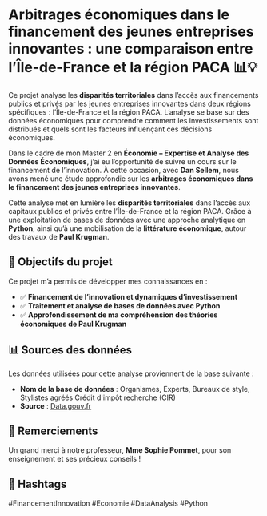 # Arbitrages économiques dans le financement des jeunes entreprises innovantes : une comparaison entre l’Île-de-France et la région PACA 📊💡

Ce projet analyse les **disparités territoriales** dans l’accès aux financements publics et privés par les jeunes entreprises innovantes dans deux régions spécifiques : l’Île-de-France et la région PACA. L’analyse se base sur des données économiques pour comprendre comment les investissements sont distribués et quels sont les facteurs influençant ces décisions économiques.


Dans le cadre de mon Master 2 en **Économie – Expertise et Analyse des Données Économiques**, j’ai eu l’opportunité de suivre un cours sur le financement de l’innovation. À cette occasion, avec **Dan Sellem**, nous avons mené une étude approfondie sur les **arbitrages économiques dans le financement des jeunes entreprises innovantes**.

Cette analyse met en lumière les **disparités territoriales** dans l’accès aux capitaux publics et privés entre l’Île-de-France et la région PACA. Grâce à une exploitation de bases de données avec une approche analytique en **Python**, ainsi qu’à une mobilisation de la **littérature économique**, autour des travaux de **Paul Krugman**.

## 📌 Objectifs du projet

Ce projet m’a permis de développer mes connaissances en :

- ✅ **Financement de l’innovation et dynamiques d’investissement**
- ✅ **Traitement et analyse de bases de données avec Python**
- ✅ **Approfondissement de ma compréhension des théories économiques de Paul Krugman**

## 📊 Sources des données

Les données utilisées pour cette analyse proviennent de la base suivante :

- **Nom de la base de données** : Organismes, Experts, Bureaux de style, Stylistes agréés Crédit d'impôt recherche (CIR)
- **Source** : [Data.gouv.fr](https://www.data.gouv.fr/fr/datasets/organismes-experts-bureaux-de-style-stylistes-agrees-credit-dimpot-recherche-cir/)

## 🙏 Remerciements

Un grand merci à notre professeur, **Mme Sophie Pommet**, pour son enseignement et ses précieux conseils !

## 🔖 Hashtags

#FinancementInnovation #Economie #DataAnalysis #Python
